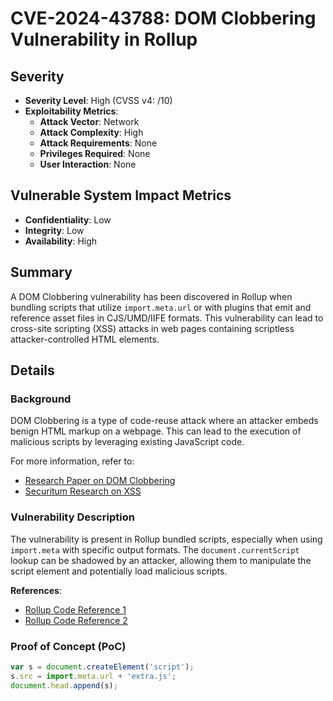 # CVE-2024-43788: DOM Clobbering Vulnerability in Rollup

## Severity
- **Severity Level**: High (CVSS v4: /10)
- **Exploitability Metrics**:
  - **Attack Vector**: Network
  - **Attack Complexity**: High
  - **Attack Requirements**: None
  - **Privileges Required**: None
  - **User Interaction**: None

## Vulnerable System Impact Metrics
- **Confidentiality**: Low
- **Integrity**: Low
- **Availability**: High

## Summary
A DOM Clobbering vulnerability has been discovered in Rollup when bundling scripts that utilize `import.meta.url` or with plugins that emit and reference asset files in CJS/UMD/IIFE formats. This vulnerability can lead to cross-site scripting (XSS) attacks in web pages containing scriptless attacker-controlled HTML elements.

## Details

### Background
DOM Clobbering is a type of code-reuse attack where an attacker embeds benign HTML markup on a webpage. This can lead to the execution of malicious scripts by leveraging existing JavaScript code. 

For more information, refer to:
- [Research Paper on DOM Clobbering](https://scnps.co/papers/sp23_domclob.pdf)
- [Securitum Research on XSS](https://research.securitum.com/xss-in-amp4email-dom-clobbering/)

### Vulnerability Description
The vulnerability is present in Rollup bundled scripts, especially when using `import.meta` with specific output formats. The `document.currentScript` lookup can be shadowed by an attacker, allowing them to manipulate the script element and potentially load malicious scripts.

**References**:
- [Rollup Code Reference 1](https://github.com/rollup/rollup/blob/b86ffd776cfa906573d36c3f019316d02445d9ef/src/ast/nodes/MetaProperty.ts#L157-L162)
- [Rollup Code Reference 2](https://github.com/rollup/rollup/blob/b86ffd776cfa906573d36c3f019316d02445d9ef/src/ast/nodes/MetaProperty.ts#L180-L185)

### Proof of Concept (PoC)
```javascript
var s = document.createElement('script');
s.src = import.meta.url + 'extra.js';
document.head.append(s);
